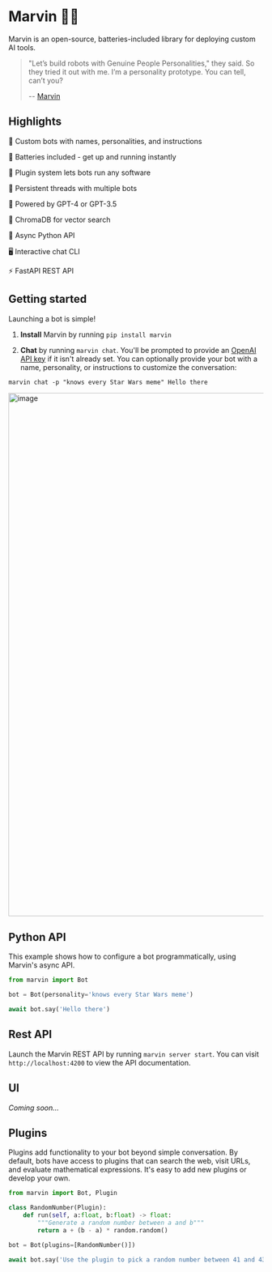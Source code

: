 #  Marvin 🤖💬


Marvin is an open-source, batteries-included library for deploying custom AI tools. 

> "Let’s build robots with Genuine People Personalities," they said. So they tried it out with me. I’m a personality prototype. You can tell, can’t you?
>
> -- [Marvin](https://www.youtube.com/clip/UgkxNj9p6jPFM8eWAmRJiKoPeOmvQxb8viQv)

## Highlights



🤖 Custom bots with names, personalities, and instructions

🔋 Batteries included - get up and running instantly

🔌 Plugin system lets bots run any software 

💬 Persistent threads with multiple bots

📡 Powered by GPT-4 or GPT-3.5

🌈 ChromaDB for vector search

🐍 Async Python API

🖥️ Interactive chat CLI

⚡️ FastAPI REST API

## Getting started

Launching a bot is simple!

1. **Install** Marvin by running `pip install marvin`

2. **Chat** by running `marvin chat`. You'll be prompted to provide an [OpenAI API key](https://platform.openai.com/account/api-keys) if it isn't already set. You can optionally provide your bot with a name, personality, or instructions to customize the conversation:

```shell
marvin chat -p "knows every Star Wars meme" Hello there
```
<img width="1034" alt="image" src="https://user-images.githubusercontent.com/153965/226232390-c98ffee3-c272-42fa-befb-70d94bebfda7.png">


## Python API

This example shows how to configure a bot programmatically, using Marvin's async API.

```python
from marvin import Bot

bot = Bot(personality='knows every Star Wars meme')

await bot.say('Hello there')
```

## Rest API

Launch the Marvin REST API by running `marvin server start`. You can visit `http://localhost:4200` to view the API documentation.

## UI

*Coming soon...*
## Plugins

Plugins add functionality to your bot beyond simple conversation. By default, bots have access to plugins that can search the web, visit URLs, and evaluate mathematical expressions. It's easy to add new plugins or develop your own.

```python
from marvin import Bot, Plugin

class RandomNumber(Plugin):
    def run(self, a:float, b:float) -> float:
        """Generate a random number between a and b"""
        return a + (b - a) * random.random()

bot = Bot(plugins=[RandomNumber()])

await bot.say('Use the plugin to pick a random number between 41 and 43')
```
